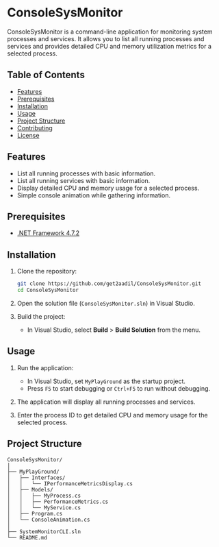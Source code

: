 # ConsoleSysMonitor

ConsoleSysMonitor is a command-line application for monitoring system processes and services. It allows you to list all running processes and services and provides detailed CPU and memory utilization metrics for a selected process.

## Table of Contents

- [Features](#features)
- [Prerequisites](#prerequisites)
- [Installation](#installation)
- [Usage](#usage)
- [Project Structure](#project-structure)
- [Contributing](#contributing)
- [License](#license)

## Features

- List all running processes with basic information.
- List all running services with basic information.
- Display detailed CPU and memory usage for a selected process.
- Simple console animation while gathering information.

## Prerequisites

- [.NET Framework 4.7.2](https://dotnet.microsoft.com/download/dotnet-framework/net472)

## Installation

1. Clone the repository:

    ```sh
    git clone https://github.com/get2aadil/ConsoleSysMonitor.git
    cd ConsoleSysMonitor
    ```

2. Open the solution file (`ConsoleSysMonitor.sln`) in Visual Studio.

3. Build the project:
    - In Visual Studio, select **Build** > **Build Solution** from the menu.

## Usage

1. Run the application:
    - In Visual Studio, set `MyPlayGround` as the startup project.
    - Press `F5` to start debugging or `Ctrl+F5` to run without debugging.

2. The application will display all running processes and services.

3. Enter the process ID to get detailed CPU and memory usage for the selected process.

## Project Structure

```plaintext
ConsoleSysMonitor/
│
├── MyPlayGround/
│   ├── Interfaces/
│   │   └── IPerformanceMetricsDisplay.cs
│   ├── Models/
│   │   ├── MyProcess.cs
│   │   ├── PerformanceMetrics.cs
│   │   └── MyService.cs
│   ├── Program.cs
│   └── ConsoleAnimation.cs
│
├── SystemMonitorCLI.sln
└── README.md
